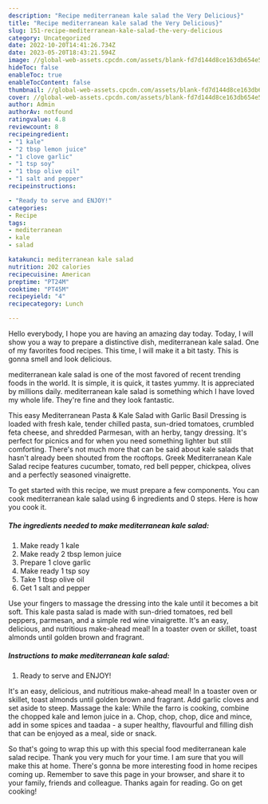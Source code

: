 ```yaml
---
description: "Recipe mediterranean kale salad the Very Delicious}"
title: "Recipe mediterranean kale salad the Very Delicious}"
slug: 151-recipe-mediterranean-kale-salad-the-very-delicious
category: Uncategorized
date: 2022-10-20T14:41:26.734Z
date: 2023-05-20T18:43:21.594Z
image: //global-web-assets.cpcdn.com/assets/blank-fd7d144d8ce163db654e5a02c40b08a2775adb7897d16e4062681dc7e1b2800f.png
hideToc: false
enableToc: true
enableTocContent: false
thumbnail: //global-web-assets.cpcdn.com/assets/blank-fd7d144d8ce163db654e5a02c40b08a2775adb7897d16e4062681dc7e1b2800f.png
cover: //global-web-assets.cpcdn.com/assets/blank-fd7d144d8ce163db654e5a02c40b08a2775adb7897d16e4062681dc7e1b2800f.png
author: Admin
authorAv: notfound
ratingvalue: 4.8
reviewcount: 8
recipeingredient:
- "1 kale"
- "2 tbsp lemon juice"
- "1 clove garlic"
- "1 tsp soy"
- "1 tbsp olive oil"
- "1 salt and pepper"
recipeinstructions:

- "Ready to serve and ENJOY!"
categories:
- Recipe
tags:
- mediterranean
- kale
- salad

katakunci: mediterranean kale salad 
nutrition: 202 calories
recipecuisine: American
preptime: "PT24M"
cooktime: "PT45M"
recipeyield: "4"
recipecategory: Lunch

---
```



Hello everybody, I hope you are having an amazing day today. Today, I will show you a way to prepare a distinctive dish, mediterranean kale salad. One of my favorites food recipes. This time, I will make it a bit tasty. This is gonna smell and look delicious.

mediterranean kale salad is one of the most favored of recent trending foods in the world. It is simple, it is quick, it tastes yummy. It is appreciated by millions daily. mediterranean kale salad is something which I have loved my whole life. They're fine and they look fantastic.

This easy Mediterranean Pasta &amp; Kale Salad with Garlic Basil Dressing is loaded with fresh kale, tender chilled pasta, sun-dried tomatoes, crumbled feta cheese, and shredded Parmesan, with an herby, tangy dressing. It&#39;s perfect for picnics and for when you need something lighter but still comforting. There&#39;s not much more that can be said about kale salads that hasn&#39;t already been shouted from the rooftops. Greek Mediterranean Kale Salad recipe features cucumber, tomato, red bell pepper, chickpea, olives and a perfectly seasoned vinaigrette.


To get started with this recipe, we must prepare a few components. You can cook mediterranean kale salad using 6 ingredients and 0 steps. Here is how you cook it.

<!--inarticleads1-->

##### The ingredients needed to make mediterranean kale salad:

1. Make ready 1 kale
1. Make ready 2 tbsp lemon juice
1. Prepare 1 clove garlic
1. Make ready 1 tsp soy
1. Take 1 tbsp olive oil
1. Get 1 salt and pepper


Use your fingers to massage the dressing into the kale until it becomes a bit soft. This kale pasta salad is made with sun-dried tomatoes, red bell peppers, parmesan, and a simple red wine vinaigrette. It&#39;s an easy, delicious, and nutritious make-ahead meal! In a toaster oven or skillet, toast almonds until golden brown and fragrant. 

<!--inarticleads2-->

##### Instructions to make mediterranean kale salad:


1. Ready to serve and ENJOY!

It&#39;s an easy, delicious, and nutritious make-ahead meal! In a toaster oven or skillet, toast almonds until golden brown and fragrant. Add garlic cloves and set aside to steep. Massage the kale: While the farro is cooking, combine the chopped kale and lemon juice in a. Chop, chop, chop, dice and mince, add in some spices and taadaa - a super healthy, flavourful and filling dish that can be enjoyed as a meal, side or snack. 

So that's going to wrap this up with this special food mediterranean kale salad recipe. Thank you very much for your time. I am sure that you will make this at home. There's gonna be more interesting food in home recipes coming up. Remember to save this page in your browser, and share it to your family, friends and colleague. Thanks again for reading. Go on get cooking!
